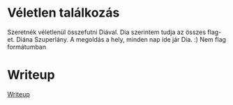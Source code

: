 # Véletlen találkozás

Szeretnék véletlenül összefutni Diával. Dia szerintem tudja az összes flag-et. Diána Szuperlány.
A megoldás a hely, minden nap ide jár Dia. :) Nem flag formátumban

# Writeup

[Writeup](WRITEUP.md)
